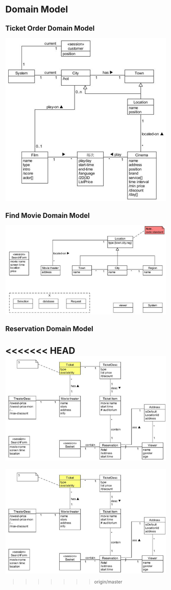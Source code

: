 # Domain Model
## Ticket Order Domain Model
![Ticket order domain model](../assets/images/ticket_order_domain_model.jpg)
## Find Movie Domain Model
![Find movie domain model](../assets/images/find_movie_domain_model.jpg)
## Reservation Domain Model
<<<<<<< HEAD
![Reservation domain model](../assets/images/reservation_domain_model.jpg)
=======
![Reservation domain model](../assets/images/reservation_domain_model.jpg)
>>>>>>> origin/master
